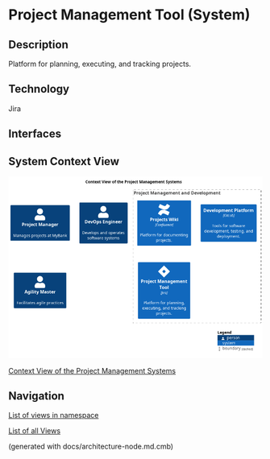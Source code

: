 # Project Management Tool (System)
## Description
Platform for planning, executing, and tracking projects.

## Technology
Jira


## Interfaces

## System Context View
![Context View of the Project Management Systems](../../mybank/project-management/context-view.png)

[Context View of the Project Management Systems](../../mybank/project-management/context-view.md)


## Navigation
[List of views in namespace](./views-in-namespace.md)

[List of all Views](../../views.md)

(generated with docs/architecture-node.md.cmb)
